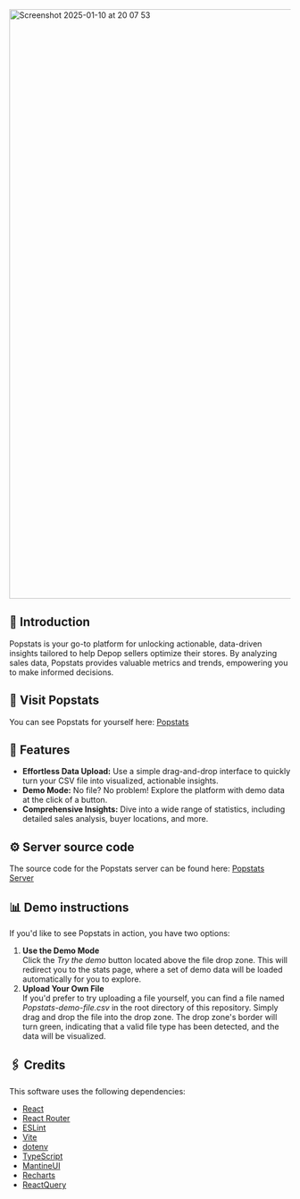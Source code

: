 <img width="1055" alt="Screenshot 2025-01-10 at 20 07 53" src="https://github.com/user-attachments/assets/93f8b77b-4be1-4b95-90bc-49a076891140" />

## 👋 Introduction
Popstats is your go-to platform for unlocking actionable, data-driven insights tailored to help Depop sellers optimize their stores. By analyzing sales data, Popstats provides valuable metrics and trends, empowering you to make informed decisions.
## 🚀 Visit Popstats  
You can see Popstats for yourself here: [Popstats](https://www.popstats.io)
## 📌 Features
- **Effortless Data Upload:** Use a simple drag-and-drop interface to quickly turn your CSV file into visualized, actionable insights.
- **Demo Mode:** No file? No problem! Explore the platform with demo data at the click of a button.
- **Comprehensive Insights:** Dive into a wide range of statistics, including detailed sales analysis, buyer locations, and more.

## ⚙️ Server source code
The source code for the Popstats server can be found here: [Popstats Server](https://github.com/CiaranO-C/popstats-server)

## 📊 Demo instructions
If you'd like to see Popstats in action, you have two options:
1. **Use the Demo Mode**  
Click the *Try the demo* button located above the file drop zone. This will redirect you to the stats page, where a set of demo data will be loaded automatically for you to explore.
2. **Upload Your Own File**  
If you'd prefer to try uploading a file yourself, you can find a file named *Popstats-demo-file.csv* in the root directory of this repository.
Simply drag and drop the file into the drop zone. The drop zone's border will turn green, indicating that a valid file type has been detected, and the data will be visualized.

## 🖇️ Credits
This software uses the following dependencies:
- [React](https://react.dev)
- [React Router](https://reactrouter.com/en/main)
- [ESLint](https://eslint.org)
- [Vite](https://vite.dev)
- [dotenv](https://github.com/motdotla/dotenv#readme)
- [TypeScript](https://www.typescriptlang.org)
- [MantineUI](https://mantine.dev)
- [Recharts](https://recharts.org/en-US/)
- [ReactQuery](https://www.npmjs.com/package/react-query)
